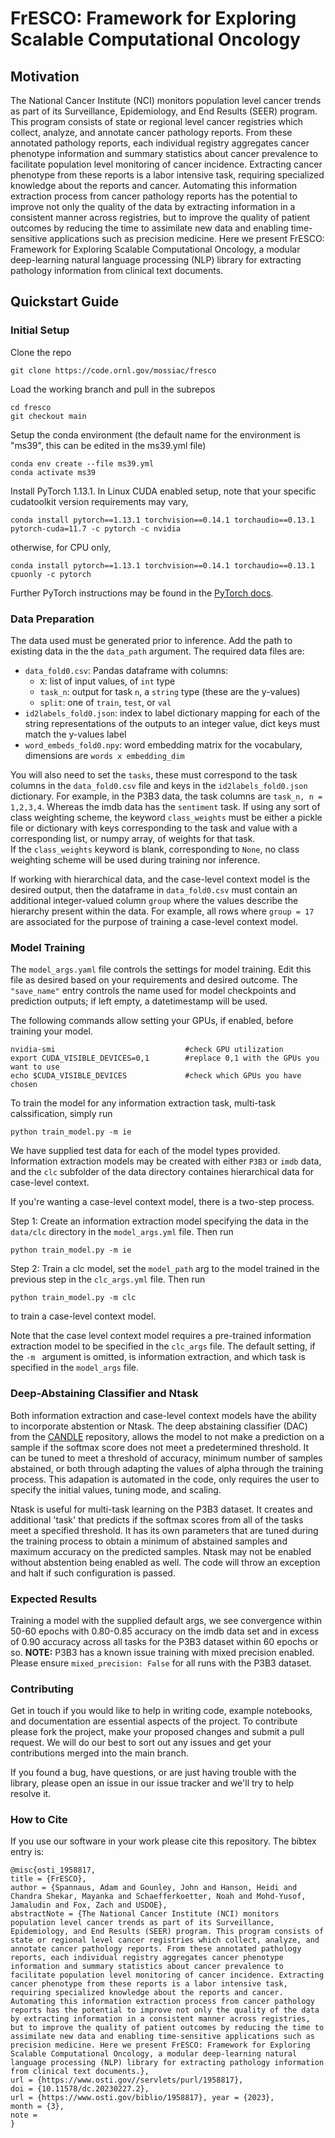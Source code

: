 # FrESCO: Framework for Exploring Scalable Computational Oncology

## Motivation
The National Cancer Institute (NCI) monitors population level cancer trends as part of its Surveillance, Epidemiology, and End Results (SEER) program. This program consists of state or regional level cancer registries which collect, analyze, and annotate cancer pathology reports. From these annotated pathology reports, each individual registry aggregates cancer phenotype information and summary statistics about cancer prevalence to facilitate population level monitoring of cancer incidence. Extracting cancer phenotype from these reports is a labor intensive task, requiring specialized knowledge about the reports and cancer. Automating this information extraction process from cancer pathology reports has the potential to  improve not only the quality of the data by extracting information in a consistent manner across registries, but to improve the quality of patient outcomes by reducing the time to assimilate new data and enabling time-sensitive applications such as precision medicine. Here we present FrESCO: Framework for Exploring Scalable Computational Oncology, a modular deep-learning natural language processing (NLP) library for extracting pathology information from clinical text documents.


## Quickstart Guide

### Initial Setup
Clone the repo
```shell
git clone https://code.ornl.gov/mossiac/fresco
```
Load the working branch and pull in the subrepos
```shell
cd fresco
git checkout main
```
Setup the conda environment (the default name for the environment is "ms39", this can be edited in the ms39.yml file)
```shell
conda env create --file ms39.yml
conda activate ms39
```
Install PyTorch 1.13.1. In Linux CUDA enabled setup, note that your specific cudatoolkit version requirements may vary,
```shell
conda install pytorch==1.13.1 torchvision==0.14.1 torchaudio==0.13.1 pytorch-cuda=11.7 -c pytorch -c nvidia
```
otherwise, for CPU only,
```shell
conda install pytorch==1.13.1 torchvision==0.14.1 torchaudio==0.13.1 cpuonly -c pytorch
```
Further PyTorch instructions may be found in the [PyTorch docs](https://pytorch.org/docs/stable/index.html).

### Data Preparation
The data used must be generated prior to inference. Add the path to existing data in the the 
`data_path` argument. The required data files are:
- `data_fold0.csv`: Pandas dataframe with columns:
    - `X`: list of input values, of `int` type
    - `task_n`: output for task `n`, a `string` type (these are the y-values)
    - `split`: one of `train`, `test`, or `val`
- `id2labels_fold0.json`: index to label dictionary mapping for each of the string representations of the outputs to an integer value, dict keys must match the y-values label
- `word_embeds_fold0.npy`: word embedding matrix for the vocabulary, dimensions are `words x embedding_dim` 

You will also need to set the `tasks`, these must correspond to the task columns in the `data_fold0.csv` file and keys in the `id2labels_fold0.json` dictionary.
For example, in the P3B3 data, the task columns are `task_n, n = 1,2,3,4`. Whereas the imdb data has the `sentiment` task.
If using any sort of class weighting scheme, the keyword `class_weights` must be either a pickle file or dictionary
with keys corresponding to the task and value with a corresponding list, or numpy array, of weights for that task.  
If the `class_weights` keyword is blank, corresponding to `None`, no class weighting scheme will be used during training nor inference.

If working with hierarchical data, and the case-level context model is the desired output, then the dataframe in `data_fold0.csv` must contain an additional integer-valued column `group` where the values describe the hierarchy present within the data. For example, all rows where `group = 17` are associated for the purpose of training a case-level context model.

### Model Training
The `model_args.yaml` file controls the settings for model training. Edit this file as desired based on your requirements and desired outcome.
The `"save_name"` entry controls the name used for model checkpoints and prediction outputs; if left empty, a datetimestamp will be used.

The following commands allow setting your GPUs, if enabled, before training your model.
```shell
nvidia-smi                             #check GPU utilization
export CUDA_VISIBLE_DEVICES=0,1        #replace 0,1 with the GPUs you want to use
echo $CUDA_VISIBLE_DEVICES             #check which GPUs you have chosen
```
To train the model for any information extraction task, multi-task calssification, simply run
```shell
python train_model.py -m ie
```
We have supplied test data for each of the model types provided. Information extraction models may be created with either `P3B3` or `imdb` data, and the `clc` subfolder of the data directory
containes hierarchical data for case-level context.

If you're wanting a case-level context model, there is a two-step process. 

Step 1: Create an information extraction model specifying the data in the `data/clc` directory in the `model_args.yml` file. Then run
```shell
python train_model.py -m ie 
```
Step 2: Train a clc model, set the `model_path` arg to the model trained in the previous step in the `clc_args.yml` file. Then run
```shell
python train_model.py -m clc
```
to train a case-level context model.

Note that the case level context model requires a pre-trained information extraction model to be specified in the `clc_args` file. 
The default setting, if the `-m ` argument is omitted, is information extraction, and which task is specified in the `model_args` file.

### Deep-Abstaining Classifier and Ntask

Both information extraction and case-level context models have the ability to incorporate abstention or Ntask. The deep abstaining classifier (DAC)
from the [CANDLE](https://github.com/ECP-CANDLE/Candle) repository, allows the model to
not make a prediction on a sample if the softmax score does not meet a predetermined threshold. It can be tuned to meet a threshold of accuracy, minimum number of samples
abstained, or both through adapting the values of alpha through the training process. This adapation is automated in the code, only requires the user to specify the initial
values, tuning mode, and scaling. 

Ntask is useful for multi-task learning on the P3B3 dataset. It creates and additional 'task' that predicts if the softmax scores from all
of the tasks meet a specified threshold. It has its own parameters that are tuned during the training process to obtain a minimum of abstained
samples and maximum accuracy on the predicted samples. Ntask may not be enabled without abstention being enabled as well. The code will
throw an exception and halt if such configuration is passed.

### Expected Results

Training a model with the supplied default args, we see convergence within 50-60 epochs with 0.80-0.85 accuracy on the imdb data set and
in excess of 0.90 accuracy across all tasks for the P3B3 dataset within 60 epochs or so. **NOTE:** P3B3 has a known issue training with mixed
precision enabled. Please ensure `mixed_precision: False` for all runs with the P3B3 dataset.


### Contributing

Get in touch if you would like to help in writing code, example notebooks, and documentation are essential aspects of the project. To contribute please fork the project, make your proposed changes and submit a pull request. We will do our best to sort out any issues and get your contributions merged into the main branch.

If you found a bug, have questions, or are just having trouble with the library, please open an issue in our issue tracker and we'll try to help resolve it.

### How to Cite

If you use our software in your work please cite this repository. The bibtex entry is:
```
@misc{osti_1958817,
title = {FrESCO},
author = {Spannaus, Adam and Gounley, John and Hanson, Heidi and Chandra Shekar, Mayanka and Schaefferkoetter, Noah and Mohd-Yusof, Jamaludin and Fox, Zach and USDOE},
abstractNote = {The National Cancer Institute (NCI) monitors population level cancer trends as part of its Surveillance, Epidemiology, and End Results (SEER) program. This program consists of state or regional level cancer registries which collect, analyze, and annotate cancer pathology reports. From these annotated pathology reports, each individual registry aggregates cancer phenotype information and summary statistics about cancer prevalence to facilitate population level monitoring of cancer incidence. Extracting cancer phenotype from these reports is a labor intensive task, requiring specialized knowledge about the reports and cancer. Automating this information extraction process from cancer pathology reports has the potential to improve not only the quality of the data by extracting information in a consistent manner across registries, but to improve the quality of patient outcomes by reducing the time to assimilate new data and enabling time-sensitive applications such as precision medicine. Here we present FrESCO: Framework for Exploring Scalable Computational Oncology, a modular deep-learning natural language processing (NLP) library for extracting pathology information from clinical text documents.},
url = {https://www.osti.gov//servlets/purl/1958817},
doi = {10.11578/dc.20230227.2},
url = {https://www.osti.gov/biblio/1958817}, year = {2023},
month = {3},
note =
}
```

